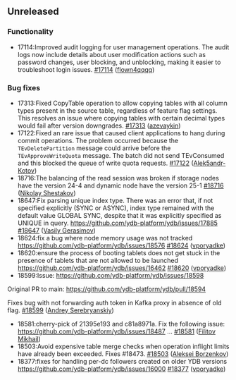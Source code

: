 ## Unreleased

### Functionality

* 17114:Improved audit logging for user management operations. The audit logs now include details about user modification actions such as password changes, user blocking, and unblocking, making it easier to troubleshoot login issues. [#17114](https://github.com/ydb-platform/ydb/pull/17114) ([flown4qqqq](https://github.com/flown4qqqq))

### Bug fixes

* 17313:Fixed CopyTable operation to allow copying tables with all column types present in the source table, regardless of feature flag settings. This resolves an issue where copying tables with certain decimal types would fail after version downgrades. [#17313](https://github.com/ydb-platform/ydb/pull/17313) ([azevaykin](https://github.com/azevaykin))
* 17122:Fixed an rare issue that caused client applications to hang during commit operations. The problem occurred because the `TEvDeletePartition` message could arrive before the `TEvApproveWriteQuota` message. The batch did not send TEvConsumed and this blocked the queue of write quota requests. [#17122](https://github.com/ydb-platform/ydb/pull/17122) ([Alek5andr-Kotov](https://github.com/Alek5andr-Kotov))
* 18716:The balancing of the read session was broken if storage nodes have the version 24-4 and dynamic node have the version 25-1 [#18716](https://github.com/ydb-platform/ydb/pull/18716) ([Nikolay Shestakov](https://github.com/nshestakov))
* 18647:Fix parsing unique index type. There was an error that, if not specified explicitly (SYNC or ASYNC), index type remained with the default value GLOBAL SYNC, despite that it was explicitly specified as UNIQUE in query.
https://github.com/ydb-platform/ydb/issues/17885 [#18647](https://github.com/ydb-platform/ydb/pull/18647) ([Vasily Gerasimov](https://github.com/UgnineSirdis))
* 18624:fix a bug where node memory usage was not tracked https://github.com/ydb-platform/ydb/issues/18576 [#18624](https://github.com/ydb-platform/ydb/pull/18624) ([vporyadke](https://github.com/vporyadke))
* 18620:ensure the process of booting tablets does not get stuck in the presence of tablets that are not allowed to be launched https://github.com/ydb-platform/ydb/issues/16462 [#18620](https://github.com/ydb-platform/ydb/pull/18620) ([vporyadke](https://github.com/vporyadke))
* 18599:Issue: https://github.com/ydb-platform/ydb/issues/18598

Original PR to main: https://github.com/ydb-platform/ydb/pull/18594

Fixes bug with not forwarding auth token in Kafka proxy in absence of old flag. [#18599](https://github.com/ydb-platform/ydb/pull/18599) ([Andrey Serebryanskiy](https://github.com/a-serebryanskiy))
* 18581:cherry-pick of 21395e193 and c81a8971a. Fix the following issue: https://github.com/ydb-platform/ydb/issues/18487
... [#18581](https://github.com/ydb-platform/ydb/pull/18581) ([Filitov Mikhail](https://github.com/lll-phill-lll))
* 18503:Avoid expensive table merge checks when operation inflight limits have already been exceeded. Fixes #18473. [#18503](https://github.com/ydb-platform/ydb/pull/18503) ([Aleksei Borzenkov](https://github.com/snaury))
* 18377:fixes for handling per-dc followers created on older YDB versions https://github.com/ydb-platform/ydb/issues/16000 [#18377](https://github.com/ydb-platform/ydb/pull/18377) ([vporyadke](https://github.com/vporyadke))

